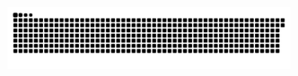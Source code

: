 <picture>
  <source media="(prefers-color-scheme: dark)" srcset="https://raw.githubusercontent.com/MarineHakobyan/MarineHakobyan/f1a77ff4c5463b24cc9e965052ec18366c85e89b/github-contribution-grid-snake-dark.svg" />
  <source media="(prefers-color-scheme: light)" srcset="https://raw.githubusercontent.com/MarineHakobyan/MarineHakobyan/f1a77ff4c5463b24cc9e965052ec18366c85e89b/github-contribution-grid-snake.svg" />
  <img alt="github-snake" src="https://raw.githubusercontent.com/MarineHakobyan/MarineHakobyan/f1a77ff4c5463b24cc9e965052ec18366c85e89b/github-contribution-grid-snake-dark.svg" />
</picture>
